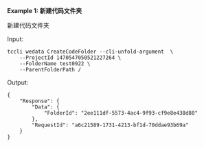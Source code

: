 **Example 1: 新建代码文件夹**

新建代码文件夹

Input: 

```
tccli wedata CreateCodeFolder --cli-unfold-argument  \
    --ProjectId 1470547050521227264 \
    --FolderName test0922 \
    --ParentFolderPath /
```

Output: 
```
{
    "Response": {
        "Data": {
            "FolderId": "2ee111df-5573-4ac4-9f93-cf9e8e438d80"
        },
        "RequestId": "a6c21589-1731-4213-bf1d-70ddae93b69a"
    }
}
```


